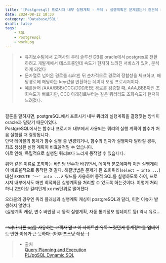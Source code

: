 ```yaml
---
title: '[Postgresql] 프로시저 내부 실행계획 - 부제 : 실행계획은 문제없는거 같은데 왜 점점 느려질까?'
date: 2024-08-12 18:30
category: 'Database/SQL'
draft: false
tags:
    - SQL
    - Postgresql
    - workLog
---
```


> - 유지보수팀에서 고객사의 우리 솔루션 DB를 oracle에서 postgres로 전환하려고 개발계에서 테스트중인데 속도가 현저히 느려진 서비스가 있어, 분석하게 되었다
> - 문자열로 넘어온 경로를 split한 뒤 순차적으로 경로의 정합성을 체크하고, 해당경로에 해당하는 key값을 반환하는 데이터 보정 프로시저이다.
> - 예를들어 /AAA/BBB/CCC/DDD/EEE 경로를 검증할 때, AAA,BBB까진 조회속도가 빠르지만, CCC 아래경로부터는 같은 쿼리라도 조회속도가 현저히 느려졌다.

<br/>
결론을 말하자면, postgreSQL에서 프로시저 내부 쿼리의 실행계획을 결정짓는 방식이 oracle과 달랐기 때문이었다.

<aside>
PostgreSQL에서는 함수나 프로시저 내부에서 사용되는 쿼리의 실행 계획이 함수가 처음 실행될 때 결정됩니다.  <br/>
만약 테이블의 통계가 함수 실행 중 변경되거나, 함수의 인자가 실행마다 달라질 경우, 최초 생성된 실행 계획이 비효율적일 수 있습니다.<br/>   
이로 인해, 독립적으로 실행된 쿼리보다 느리게 동작할 수 있습니다.  
</aside>


위와 같은 이류로 조회하는 바인딩 변수가 바뀌면서, 데이터 분포에따라 이전 실행계획이 비효율적으로 동작한 것 같다.
해결방법은 문제가 된 조회쿼리(`select ~ into ...`) 대신 `EXECUTE '~~' into ...`키워드를 사용하여 동적 SQL를 실행하도록 하여, 프로시저 내부에서도 매번 최적화된 실행계획을 처리할 수 있도록 하는것이다. 이렇게 처리하니 2초이상 걸리던게 xx ms단위로 떨어졌다
<br/>

오라클의 경우엔 쿼리 플래닝과 실행계획 캐싱이 postgreSQL과 달라, 이런 이슈가 발생하지 않았다.   
(실행계획 캐싱, 변수 바인딩 시 동적 실행계획, 자동 통계정보 업데이트 등) 역시 유료...  
<br/>

~~그러나 다른 pg를 사용하는 고객사 말고 이 사이트만 유독 느렸던게 통계정보를 업데이트 안한 이유가 큰 듯하다. (이후 포스팅 예정...)~~  



> * 출처  
> [Query Planning and Execution](https://www.postgresql.org/docs/current/using-explain.html)  
> [PL/pgSQL Dynamic SQL](https://www.postgresql.org/docs/current/plpgsql-control-structures.html#PLPGSQL-STATEMENTS-EXECUTING-DYN)